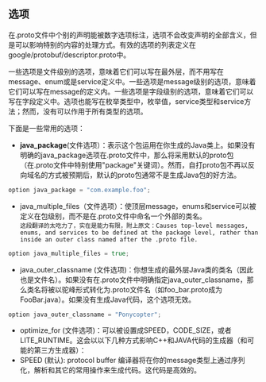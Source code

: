 ## 选项  

在.proto文件中个别的声明能被数字选项标注，选项不会改变声明的全部含义，但是可以影响特别的内容的处理方式。有效的选项的列表定义在google/protobuf/descriptor.proto中。  

一些选项是文件级别的选项，意味着它们可以写在最外层，而不用写在message、enum或是service定义中。一些选项是message级别的选项，意味着它们可以写在message的定义内。一些选项是字段级别的选项，意味着它们可以写在字段定义中。选项也能写在枚举类型中，枚举值，service类型和service方法；然而，没有可以作用于所有类型的选项。  

下面是一些常用的选项：  

* <b>java_package</b>(文件选项）：表示这个包运用在你生成的Java类上。如果没有明确的java_package选项在.proto文件中，那么将采用默认的proto包（在.proto文件中特别使用"package"关键词）。然而，自打proto包不再以反向域名的方式被预期后，默认的proto包通常不是生成Java包的好方法。  

```go
option java_package = "com.example.foo";
```
* java_multiple_files（文件选项）：使顶层message，enums和service可以被定义在包级别，而不是在.proto文件中命名一个外部的类名。  
`这段翻译的太吃力了，实在是能力有限，附上原文：Causes top-level messages, enums, and services to be defined at the package level, rather than inside an outer class named after the .proto file.`  

```go
option java_multiple_files = true;
```

* java_outer_classname (文件选项)：你想生成的最外层Java类的类名（因此也是文件名）。如果没有在.proto文件中明确指定java_outer_classname，那么类名将被以驼峰形式转化为.proto文件名（如foo_bar.proto成为FooBar.java）。如果没有生成Java代码，这个选项无效。  

```go
option java_outer_classname = "Ponycopter";
```

* optimize_for (文件选项)：可以被设置成SPEED，CODE_SIZE，或者LITE_RUNTIME。这会以以下几种方式影响C++和JAVA代码的生成器（和可能的第三方生成器）：  
 * SPEED (默认): protocol buffer 编译器将在你的message类型上通过序列化，解析和其它的常用操作来生成代码。这代码是高效的。

